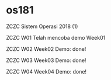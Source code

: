 # os181
ZCZC Sistem Operasi 2018 (1)

ZCZC W01 Telah mencoba demo Week01

ZCZC W02 Week02 Demo: done!

ZCZC W03 Week03 Demo: done!

ZCZC W04 Week04 Demo: done!
